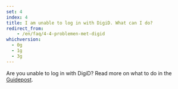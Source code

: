 ```yaml
---
set: 4
index: 4
title: I am unable to log in with DigiD. What can I do?
redirect_from:
    - /en/faq/4-4-problemen-met-digid
whichversion:
  - 0g
  - 1g
  - 3g
---
```

Are you unable to log in with DigiD? Read more on what to do in the [Guidepost](/en/guidepost#digid).
